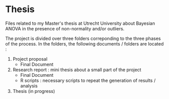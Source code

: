 # Thesis
Files related to my Master's thesis at Utrecht University about Bayesian ANOVA in the presence of non-normality and/or outliers. 

The project is divided over three folders correponding to the three phases of the process.
In the folders, the following documents / folders are located : 

1. Project proposal
   - Final Document 
2. Research report : mini thesis about a small part of the project
   - Final Document 
   - R scripts : necessary scripts to repeat the generation of results / analysis
3. Thesis (in progress)
